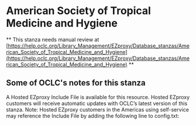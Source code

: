 # American Society of Tropical Medicine and Hygiene
** This stanza needs manual review at [https://help.oclc.org/Library_Management/EZproxy/Database_stanzas/American_Society_of_Tropical_Medicine_and_Hygiene](https://help.oclc.org/Library_Management/EZproxy/Database_stanzas/American_Society_of_Tropical_Medicine_and_Hygiene) **

## Some of OCLC's notes for this stanza

A Hosted EZproxy Include File is available for this resource. Hosted EZproxy customers will receive automatic updates with OCLC&rsquo;s latest version of this stanza. Note: Hosted EZproxy customers in the Americas using self-service may reference the Include File by adding the following line to config.txt:

&nbsp;

&nbsp;
